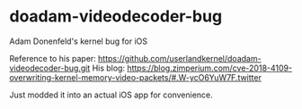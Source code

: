 # doadam-videodecoder-bug
Adam Donenfeld's kernel bug for iOS

Reference to his paper: https://github.com/userlandkernel/doadam-videodecoder-bug.git
His blog: https://blog.zimperium.com/cve-2018-4109-overwriting-kernel-memory-video-packets/#.W-ycO6YuW7F.twitter


Just modded it into an actual iOS app for convenience.
